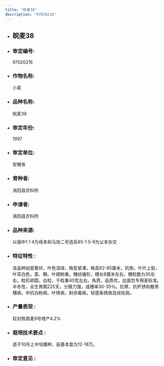 ```yaml
---
title: "皖麦38"
description: "97020216"
---
```

* ## 皖麦38
* ###  审定编号:  
   97020216

*  ### 作物名称:  
   小麦

*   ###  品种名称: 
    皖麦38

*   ### 审定年份: 
    1997

*   ### 审定单位:  
    安徽省

*   ### 育种者:  
    涡阳县农科所

*   ### 申请者:  
    涡阳县农科所

*   ### 品种来源:  
    以烟中1 1 4为母本和马场二号选系85-1 5-9为父本杂交

*   ### 特征特性 : 
    该品种幼苗葡伏，叶色深绿，株型紧凑，株高82-85厘米，抗倒，叶片上挺，叶耳白色，茎、鞘、叶蜡粉重。穗纺锤形，穗长8厘米左右，穗粒数为35左右，粒形卵圆，白粒，千粒重40克左右，角质，品质优，达面包专用麦标准。半冬性，全生育期225天，分蘖力强，成穗率30-35％。抗寒，抗杆锈和散黑穗病，中抗白粉病、叶锈病，耐赤霉病，轻感条锈病及纹枯病。

*   ### 产量表现 : 
    较对照周麦9号增产4.2%

*   ### 栽培技术要点 : 
    适于10月上中旬播种，亩基本苗为12-18万。

*   ### 审定意见 : 
    
